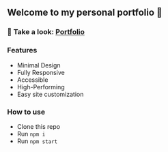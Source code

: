 ## Welcome to my personal portfolio 👋

### 🔗 **Take a look:** [Portfolio](https://5pamm3r.github.io/portfolio/ "Portfolio")

### Features
- Minimal Design
- Fully Responsive
- Accessible
- High-Performing
- Easy site customization

### How to use
- Clone this repo
- Run `npm i`
- Run `npm start`